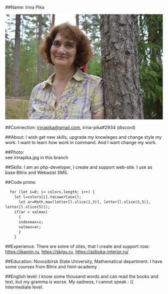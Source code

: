 ##Name: 
Irina Pika

![IrinaPika](irinapika.jpg "Visual")

##Connection: 
irinapika@gmail.com, irina-pika#2934 (discord)

##About: 
I wish get new skills, upgrade my knowleges and change style my work. I want to learn how work in command. And I want change my work. 

##Photo:  
see irinapika.jpg in this branch

##Skills: 
I am an php-developer, I create and support web-site. I use as base Bitrix and Webasist SMS. 

##Code prime: 
``` 
  for (let i=0; i< colors.length; i++) {
    let l=colors[i].toLowerCase();  
 	  let ar=Math.max(letter[l.slice(1,3)], letter[l.slice(3,5)], letter[l.slice(5)]);
    if(ar > valmax) 
      {
      indexmax=i; 
      valmax=ar; 
      }
    }
 ```

##Experience. 
There are some of sites, that I create and support now: https://ikamin.ru, https://skigu.ru, https://azbuka-interior.ru/ 

##Education: 
Novosibirsk State University, Mathematical department.  I have some courses from Bitrix and html-academy .

##English level: 
I know some thousand words and can read the books and text, but my gramma is worse. My sadness, I cannot speak : ((  
Intermediate level. 


